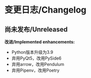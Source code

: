 # 变更日志/Changelog

## 尚未发布/Unreleased 

**改进/Implemented enhancements:**

- Python版本升级为3.9
- 弃用PyQt5，改用PySide6
- 弃用arrow，改用Pendulum 
- 弃用Pipenv，改用Poetry